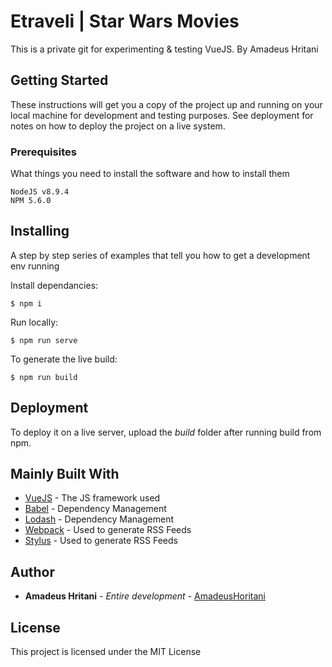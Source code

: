 # Etraveli | Star Wars Movies

This is a private git for experimenting & testing VueJS.
By Amadeus Hritani

## Getting Started

These instructions will get you a copy of the project up and running on your local machine for development and testing purposes. See deployment for notes on how to deploy the project on a live system.

### Prerequisites

What things you need to install the software and how to install them

```
NodeJS v8.9.4
NPM 5.6.0
```

## Installing

A step by step series of examples that tell you how to get a development env running

Install dependancies:

```
$ npm i
```

Run locally:

```
$ npm run serve
```

To generate the live build:

```
$ npm run build
```

## Deployment

To deploy it on a live server, upload the *build* folder after running build from npm.

## Mainly Built With

* [VueJS](https://vuejs.org/) - The JS framework used
* [Babel](https://babeljs.io/) - Dependency Management
* [Lodash](https://lodash.com/) - Dependency Management
* [Webpack](https://webpack.js.org/) - Used to generate RSS Feeds
* [Stylus](http://stylus-lang.com/) - Used to generate RSS Feeds

## Author

* **Amadeus Hritani** - *Entire development* - [AmadeusHoritani](https://github.com/AmadeusHoritani)

## License

This project is licensed under the MIT License
